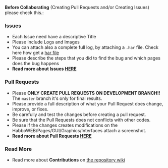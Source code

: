 **Before Collaborating** (Creating Pull Requests and/or Creating Issues) please check this.:

### Issues
* Each Issue need have a descriptive Title
* Please Include Logs and Images
* You can attach also a complete full log, by attaching a `.har` file. Check here how get a [har file](https://support.cloudflare.com/hc/en-us/articles/203118044-How-do-I-generate-a-HAR-file-)
* Please describe the steps that you did to find the bug and which pages does the bug happens
* **Read more about Issues [HERE](ISSUES.md)**

### Pull Requests
* Please **ONLY CREATE PULL REQUESTS ON DEVELOPMENT BRANCH!!** The `master` branch it's only for final results.
* Please provide a full description of what your Pull Request does change, improve, or fixes.
* Be carefully and test the changes before creating a pull request.
* Be sure that the Pull Requests does not conflicts with other codes.
* Please if the changes creates modifications on the HabboWEB/Pages/GUI/Graphics/Interfaces attach a screenshot.
* **Read more about Pull Requests [HERE](PR.md)**

### Read More
* Read more about **Contributions** on [the repository wiki](https://github.com/sant0ro/chocolatey/wiki/Before-Collaborating)

